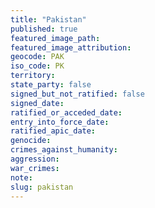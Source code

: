 ```yaml
---
title: "Pakistan"
published: true
featured_image_path:
featured_image_attribution:
geocode: PAK
iso_code: PK
territory:
state_party: false
signed_but_not_ratified: false
signed_date:
ratified_or_acceded_date:
entry_into_force_date:
ratified_apic_date:
genocide:
crimes_against_humanity:
aggression:
war_crimes:
note:
slug: pakistan
---
```

